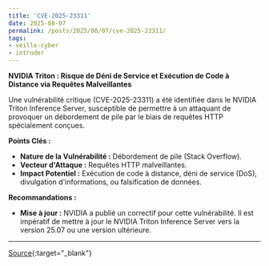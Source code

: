 ```yaml
---
title: 'CVE-2025-23311'
date: 2025-08-07
permalink: /posts/2025/08/07/cve-2025-23311/
tags:
- veille-cyber
- intruder
---
```

**NVIDIA Triton : Risque de Déni de Service et Exécution de Code à Distance via Requêtes Malveillantes**

Une vulnérabilité critique (CVE-2025-23311) a été identifiée dans le NVIDIA Triton Inference Server, susceptible de permettre à un attaquant de provoquer un débordement de pile par le biais de requêtes HTTP spécialement conçues.

**Points Clés :**

*   **Nature de la Vulnérabilité :** Débordement de pile (Stack Overflow).
*   **Vecteur d'Attaque :** Requêtes HTTP malveillantes.
*   **Impact Potentiel :** Exécution de code à distance, déni de service (DoS), divulgation d'informations, ou falsification de données.

**Recommandations :**

*   **Mise à jour :** NVIDIA a publié un correctif pour cette vulnérabilité. Il est impératif de mettre à jour le NVIDIA Triton Inference Server vers la version 25.07 ou une version ultérieure.

---
[Source](https://cvemon.intruder.io/cves/CVE-2025-23311){:target="_blank"}
